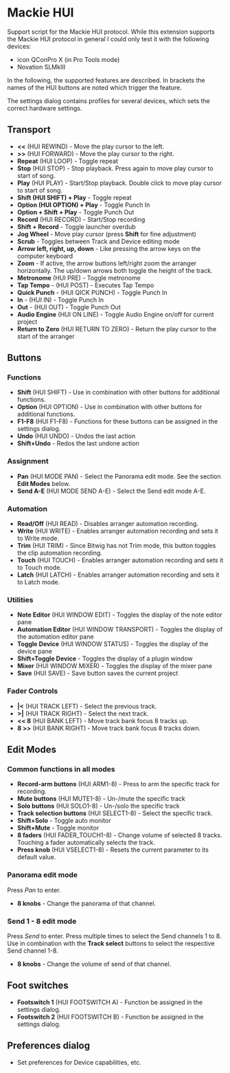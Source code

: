 # Mackie HUI

Support script for the Mackie HUI protocol. While this extension supports the Mackie HUI protocol in general I could only test it with the following devices:

* icon QConPro X (in Pro Tools mode)
* Novation SLMkIII

In the following, the supported features are described. In brackets the names of the HUI buttons are noted which trigger the feature.

The settings dialog contains profiles for several devices, which sets the correct hardware settings.

## Transport

* **<<** (HUI REWIND) - Move the play cursor to the left.
* **>>** (HUI FORWARD) - Move the play cursor to the right.
* **Repeat** (HUI LOOP) - Toggle repeat
* **Stop** (HUI STOP) - Stop playback. Press again to move play cursor to start of song.
* **Play** (HUI PLAY) - Start/Stop playback. Double click to move play cursor to start of song.
* **Shift (HUI SHIFT) + Play** - Toggle repeat
* **Option (HUI OPTION) + Play** - Toggle Punch In
* **Option + Shift + Play** - Toggle Punch Out
* **Record** (HUI RECORD) - Start/Stop recording
* **Shift + Record** - Toggle launcher overdub
* **Jog Wheel** - Move play cursor (press **Shift** for fine adjustment)
* **Scrub** - Toggles between Track and Device editing mode
* **Arrow left, right, up, down** - Like pressing the arrow keys on the computer keyboard
* **Zoom** - If active, the arrow buttons left/right zoom the arranger horizontally. The up/down arrows both toggle the height of the track.
* **Metronome** (HUI PRE) - Toggle metronome
* **Tap Tempo** - (HUI POST) - Executes Tap Tempo
* **Quick Punch** - (HUI QICK PUNCH) - Toggle Punch In
* **In** - (HUI IN) - Toggle Punch In
* **Out** - (HUI OUT) - Toggle Punch Out
* **Audio Engine** (HUI ON LINE) - Toggle Audio Engine on/off for current project
* **Return to Zero** (HUI RETURN TO ZERO) - Return the play cursor to the start of the arranger

## Buttons

### Functions

* **Shift** (HUI SHIFT) - Use in combination with other buttons for additional functions.
* **Option** (HUI OPTION) - Use in combination with other buttons for additional functions.
* **F1-F8** (HUI F1-F8) - Functions for these buttons can be assigned in the settings dialog.
* **Undo** (HUI UNDO) - Undos the last action
* **Shift+Undo** - Redos the last undone action

### Assignment

* **Pan** (HUI MODE PAN) - Select the Panorama edit mode. See the section **Edit Modes** below.
* **Send A-E** (HUI MODE SEND A-E) - Select the Send edit mode A-E.

### Automation

* **Read/Off** (HUI READ) - Disables arranger automation recording.
* **Write** (HUI WRITE) - Enables arranger automation recording and sets it to Write mode.
* **Trim** (HUI TRIM) - Since Bitwig has not Trim mode, this button toggles the clip automation recording.
* **Touch** (HUI TOUCH) - Enables arranger automation recording and sets it to Touch mode.
* **Latch** (HUI LATCH) - Enables arranger automation recording and sets it to Latch mode.

### Utilities

* **Note Editor** (HUI WINDOW EDIT) - Toggles the display of the note editor pane
* **Automation Editor** (HUI WINDOW TRANSPORT) - Toggles the display of the automation editor pane
* **Toggle Device**  (HUI WINDOW STATUS) - Toggles the display of the device pane
* **Shift+Toggle Device** - Toggles the display of a plugin window
* **Mixer** (HUI WINDOW MIXER) - Toggles the display of the mixer pane
* **Save** (HUI SAVE) - Save button saves the current project

### Fader Controls

* **|<** (HUI TRACK LEFT) - Select the previous track.
* **>|** (HUI TRACK RIGHT) - Select the next track.
* **<< 8** (HUI BANK LEFT) - Move track bank focus 8 tracks up.
* **8 >>** (HUI BANK RIGHT) - Move track bank focus 8 tracks down.

## Edit Modes

### Common functions in all modes

* **Record-arm buttons** (HUI ARM1-8) - Press to arm the specific track for recording.
* **Mute buttons** (HUI MUTE1-8) - Un-/mute the specific track
* **Solo buttons** (HUI SOLO1-8) - Un-/solo the specific track
* **Track selection buttons** (HUI SELECT1-8) - Select the specific track.
* **Shift+Solo** - Toggle auto monitor
* **Shift+Mute** - Toggle monitor
* **8 faders** (HUI FADER_TOUCH1-8) - Change volume of selected 8 tracks. Touching a fader automatically selects the track.
* **Press knob** (HUI VSELECT1-8) - Resets the current parameter to its default value.

### Panorama edit mode

Press _Pan_ to enter.

* **8 knobs** - Change the panorama of that channel.

### Send 1 - 8 edit mode

Press _Send_ to enter. Press multiple times to select the Send channels 1 to 8. Use in combination with the **Track select** buttons to select the respective Send channel 1-8.

* **8 knobs** - Change the volume of send of that channel.

## Foot switches

* **Footswitch 1** (HUI FOOTSWITCH A) - Function be assigned in the settings dialog.
* **Footswitch 2** (HUI FOOTSWITCH B) - Function be assigned in the settings dialog.

## Preferences dialog

* Set preferences for Device capabilities, etc.
